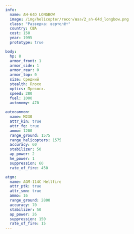 ```yaml
---
info:
  name: AH-64D LONGBOW
  image: /img/helicopter/recon/usa/2_ah-64d_longbow.png
  class: "Разведка: вертолёт"
  country: США
  cost: 150
  year: 1995
  prototype: true

body:
  hp: 8
  armor_front: 1
  armor_side: 1
  armor_rear: 0
  armor_top: 0
  size: Средний
  stealth: Плохо
  optics: Превосх.
  speed: 280
  fuel: 1000
  autonomy: 470
  
autocannon:
  name: M230
  attr_kin: true
  attr_fg: true
  ammo: 1200
  range_ground: 1575
  range_helicopters: 1575
  accuracy: 60
  stabilizer: 50
  ap_power: 2
  he_power: 1
  suppression: 60
  rate_of_fire: 450

atgm:
  name: AGM-114C Hellfire
  attr_ptk: true
  attr_smn: true
  ammo: 16
  range_ground: 2800
  accuracy: 70
  stabilizer: 50
  ap_power: 26
  suppression: 150
  rate_of_fire: 15
---
```

